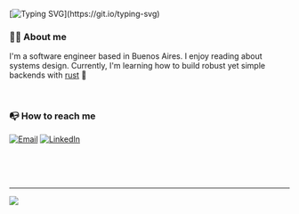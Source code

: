 [![Typing SVG](https://readme-typing-svg.herokuapp.com?font=Nunito&size=35&duration=4750&color=501F9C&background=ADD9FF00&center=true&vCenter=true&width=1000&height=150&lines=Hi+there%2C+I'm+Martin+%F0%9F%91%8B;Nice+to+meet+you!)](https://git.io/typing-svg)
### :ok_man: About me 
I'm a software engineer based in Buenos Aires. I enjoy reading about systems design. Currently, I'm learning how to build robust yet simple backends with [rust](https://www.rust-lang.org/) :crab:

<br/>

### :mailbox_with_no_mail: How to reach me
[![Email](https://img.shields.io/badge/Microsoft_Outlook-0078D4?style=for-the-badge&logo=microsoft-outlook&logoColor=white)](mailto:martingonzalez_89@outlook.com) [![LinkedIn](https://img.shields.io/badge/LinkedIn-0077B5?style=for-the-badge&logo=linkedin&logoColor=white)](https://www.linkedin.com/in/ml-gonzalez/)


<br/>
<br/>
<br/>


---
<div align="left"><img src="https://visitor-badge.glitch.me/badge?page_id=margonzalez.visitor-badge" /></div>


